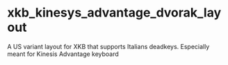 # xkb_kinesys_advantage_dvorak_layout
A US variant layout for XKB that supports Italians deadkeys. Especially meant for Kinesis Advantage keyboard
